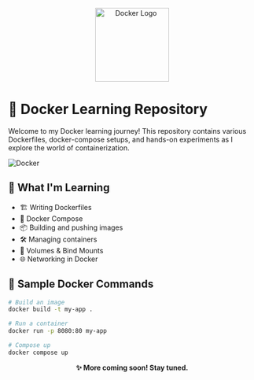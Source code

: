 <p align="center">
  <img src="https://www.docker.com/wp-content/uploads/2022/03/vertical-logo-monochromatic.png" alt="Docker Logo" width="150"/>
</p>

# 🐳 Docker Learning Repository

Welcome to my Docker learning journey! This repository contains various Dockerfiles, docker-compose setups, and hands-on experiments as I explore the world of containerization.

![Docker](https://img.shields.io/badge/docker-learn-blue?logo=docker)

## 🚀 What I'm Learning

- 🏗️ Writing Dockerfiles  
- 🐙 Docker Compose  
- 📦 Building and pushing images  
- 🛠️ Managing containers  
- 🔄 Volumes & Bind Mounts  
- 🌐 Networking in Docker  

## 🐳 Sample Docker Commands

```bash
# Build an image
docker build -t my-app .

# Run a container
docker run -p 8080:80 my-app

# Compose up
docker compose up
```
<p align="center"><b>✨ More coming soon! Stay tuned.</b></p>
